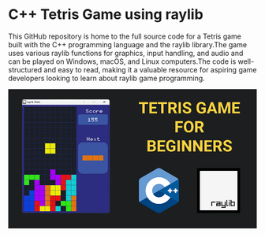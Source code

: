 # C++ Tetris Game using raylib

 This GitHub repository is home to the full source code for a Tetris game built with the C++ programming language and the raylib library.The game uses various raylib functions for graphics, input handling, and audio and can be played on Windows, macOS, and Linux computers.The code is well-structured and easy to read, making it a valuable resource for aspiring game developers looking to learn about raylib game programming.



<p align="center">
  <img src="preview.jpg" alt="" width="960">
</p>

<p align="center">

</p>

<br>
<br>
<p align="center">
</p>
